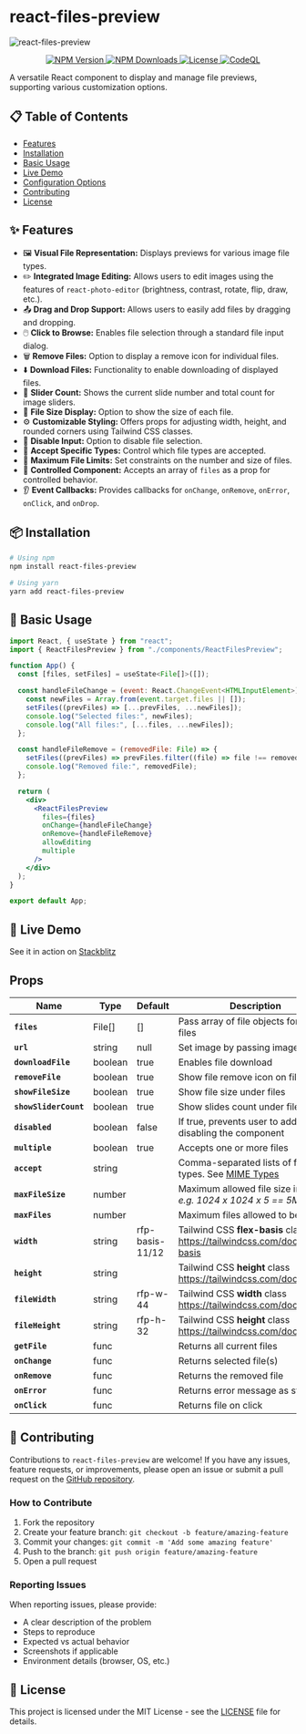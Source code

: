 # react-files-preview

![react-files-preview](https://github.com/musama619/react-files-preview/blob/main/react-files-preview.png?raw=true)

<p align="center">
  <a href="https://www.npmjs.com/package/react-files-preview">
    <img src="https://img.shields.io/npm/v/react-files-preview.svg" alt="NPM Version" />
  </a>
  <a href="https://www.npmjs.com/package/react-files-preview">
    <img src="https://img.shields.io/npm/dm/react-files-preview.svg" alt="NPM Downloads" />
  </a>
  <a href="https://github.com/musama619/react-files-preview/blob/main/LICENSE">
    <img src="https://img.shields.io/npm/l/react-files-preview.svg" alt="License" />
  </a>
  <a href="https://github.com/musama619/react-files-preview/actions/workflows/CodeQL.yml">
    <img src="https://github.com/musama619/react-files-preview/workflows/CodeQL/badge.svg" alt="CodeQL" />
  </a>
</p>

A versatile React component to display and manage file previews, supporting various customization options.

## 📋 Table of Contents

- [Features](#-features)
- [Installation](#-installation)
- [Basic Usage](#-basic-usage)
- [Live Demo](#-live-demo)
- [Configuration Options](#️-configuration-options)
- [Contributing](#-contributing)
- [License](#-license)

## ✨ Features

- 🖼️ **Visual File Representation:** Displays previews for various image file types.
- ✏️ **Integrated Image Editing:** Allows users to edit images using the features of `react-photo-editor` (brightness, contrast, rotate, flip, draw, etc.).
- 📤 **Drag and Drop Support:** Allows users to easily add files by dragging and dropping.
- 🖱️ **Click to Browse:** Enables file selection through a standard file input dialog.
- 🗑️ **Remove Files:** Option to display a remove icon for individual files.
- ⬇️ **Download Files:** Functionality to enable downloading of displayed files.
- 🔢 **Slider Count:** Shows the current slide number and total count for image sliders.
- 📏 **File Size Display:** Option to show the size of each file.
- ⚙️ **Customizable Styling:** Offers props for adjusting width, height, and rounded corners using Tailwind CSS classes.
- 🚫 **Disable Input:** Option to disable file selection.
- 📄 **Accept Specific Types:** Control which file types are accepted.
- 🔢 **Maximum File Limits:** Set constraints on the number and size of files.
- 🔄 **Controlled Component:** Accepts an array of `files` as a prop for controlled behavior.
- 👂 **Event Callbacks:** Provides callbacks for `onChange`, `onRemove`, `onError`, `onClick`, and `onDrop`.

## 📦 Installation

```bash
# Using npm
npm install react-files-preview

# Using yarn
yarn add react-files-preview

```

## 🚀 Basic Usage

```jsx
import React, { useState } from "react";
import { ReactFilesPreview } from "./components/ReactFilesPreview";

function App() {
  const [files, setFiles] = useState<File[]>([]);

  const handleFileChange = (event: React.ChangeEvent<HTMLInputElement>) => {
    const newFiles = Array.from(event.target.files || []);
    setFiles((prevFiles) => [...prevFiles, ...newFiles]);
    console.log("Selected files:", newFiles);
    console.log("All files:", [...files, ...newFiles]);
  };

  const handleFileRemove = (removedFile: File) => {
    setFiles((prevFiles) => prevFiles.filter((file) => file !== removedFile));
    console.log("Removed file:", removedFile);
  };

  return (
    <div>
      <ReactFilesPreview
        files={files}
        onChange={handleFileChange}
        onRemove={handleFileRemove}
        allowEditing
        multiple
      />
    </div>
  );
}

export default App;
```

## 📱 Live Demo

See it in action on [Stackblitz](https://stackblitz.com/edit/vitejs-vite-xjck27?file=src%2FApp.tsx)

## Props

| Name                  | Type    | Default         | Description                                                                                                                                     |
| --------------------- | ------- | --------------- | ----------------------------------------------------------------------------------------------------------------------------------------------- |
| **`files`**           | File[]  | []              | Pass array of file objects for default files                                                                                                    |
| **`url`**             | string  | null            | Set image by passing image URL                                                                                                                  |
| **`downloadFile`**    | boolean | true            | Enables file download                                                                                                                           |
| **`removeFile`**      | boolean | true            | Show file remove icon on file hover                                                                                                             |
| **`showFileSize`**    | boolean | true            | Show file size under files                                                                                                                      |
| **`showSliderCount`** | boolean | true            | Show slides count under file slider                                                                                                             |
| **`disabled`**        | boolean | false           | If true, prevents user to add files by disabling the component                                                                                  |
| **`multiple`**        | boolean | true            | Accepts one or more files                                                                                                                       |
| **`accept`**          | string  |                 | Comma-separated lists of file types. See [MIME Types](https://developer.mozilla.org/en-US/docs/Web/HTTP/Basics_of_HTTP/MIME_types/Common_types) |
| **`maxFileSize`**     | number  |                 | Maximum allowed file size in bytes _e.g. 1024 x 1024 x 5 == 5MB_                                                                                |
| **`maxFiles`**        | number  |                 | Maximum files allowed to be added                                                                                                               |
| **`width`**           | string  | rfp-basis-11/12 | Tailwind CSS **flex-basis** class https://tailwindcss.com/docs/flex-basis                                                                       |
| **`height`**          | string  |                 | Tailwind CSS **height** class https://tailwindcss.com/docs/height                                                                               |
| **`fileWidth`**       | string  | rfp-w-44        | Tailwind CSS **width** class https://tailwindcss.com/docs/width                                                                                 |
| **`fileHeight`**      | string  | rfp-h-32        | Tailwind CSS **height** class https://tailwindcss.com/docs/height                                                                               |
| **`getFile`**         | func    |                 | Returns all current files                                                                                                                       |
| **`onChange`**        | func    |                 | Returns selected file(s)                                                                                                                        |
| **`onRemove`**        | func    |                 | Returns the removed file                                                                                                                        |
| **`onError`**         | func    |                 | Returns error message as string                                                                                                                 |
| **`onClick`**         | func    |                 | Returns file on click                                                                                                                           |

## 🤝 Contributing

Contributions to `react-files-preview` are welcome! If you have any issues, feature requests, or improvements, please open an issue or submit a pull request on the [GitHub repository](https://github.com/musama619/react-files-preview).

### How to Contribute

1. Fork the repository
2. Create your feature branch: `git checkout -b feature/amazing-feature`
3. Commit your changes: `git commit -m 'Add some amazing feature'`
4. Push to the branch: `git push origin feature/amazing-feature`
5. Open a pull request

### Reporting Issues

When reporting issues, please provide:

- A clear description of the problem
- Steps to reproduce
- Expected vs actual behavior
- Screenshots if applicable
- Environment details (browser, OS, etc.)

## 📄 License

This project is licensed under the MIT License - see the [LICENSE](https://github.com/musama619/react-files-preview/blob/main/LICENSE) file for details.
